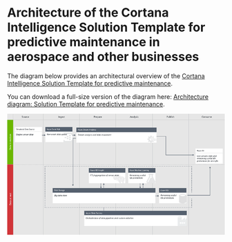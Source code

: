 <properties
	pageTitle="Architecture of predictive maintenance | Microsoft Azure"
	description="Architecture diagram of the Microsoft Cortana Intelligence Solution Template for predictive maintenance in aerospace, utilities, transportation"
	services="cortana-analytics"
	documentationCenter=""
	authors="garyericson"
	manager="paulettm"
	editor="cgronlun"/>

<tags
	ms.service="cortana-analytics"
	ms.workload="data-services"
	ms.tgt_pltfrm="na"
	ms.devlang="na"
	ms.topic="article"
	ms.date="05/14/2016"
	ms.author="garye" />

# Architecture of the Cortana Intelligence Solution Template for predictive maintenance in aerospace and other businesses

The diagram below provides an architectural overview of the [Cortana Intelligence Solution Template for predictive maintenance](https://gallery.cortanaanalytics.com/SolutionTemplate/Predictive-Maintenance-for-Aerospace-1).

You can download a full-size version of the diagram here: [Architecture diagram: Solution Template for predictive maintenance](http://download.microsoft.com/download/1/9/B/19B815F0-D1B0-4F67-AED3-A40544225FD1/ca-topologies-maintenance-prediction.png).

![Microsoft Cortana Intelligence Solution Template architecture diagram for predictive maintenance][image]

[image]: ./media/cortana-analytics-architecture-predictive-maintenance/ca-topologies-maintenance-prediction.png
